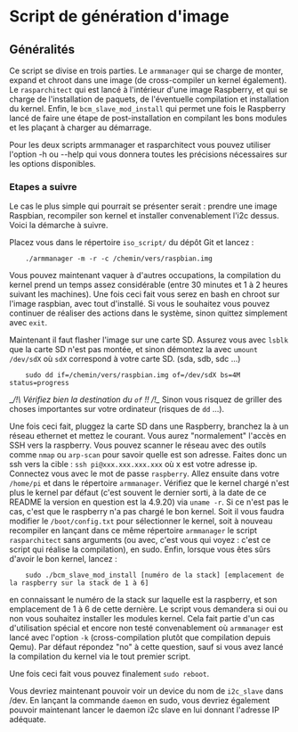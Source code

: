 # Script de génération d'image

## Généralités

Ce script se divise en trois parties. Le `armmanager` qui se charge de monter, expand et chroot dans une image (de cross-compiler un
kernel également). Le `rasparchitect` qui est lancé à l'intérieur d'une image Raspberry, et qui se charge de l'installation de paquets, de
l'éventuelle compilation et installation du kernel. Enfin, le `bcm_slave_mod_install` qui permet une fois le Raspberry lancé de
faire une étape de post-installation en compilant les bons modules et les plaçant à charger au démarrage.

Pour les deux scripts armmanager et rasparchitect vous pouvez utiliser l'option -h ou --help qui vous donnera toutes les précisions
nécessaires sur les options disponibles.

### Etapes a suivre

Le cas le plus simple qui pourrait se présenter serait : prendre une image Raspbian, recompiler son kernel et installer convenablement
l'i2c dessus. Voici la démarche à suivre.

Placez vous dans le répertoire `iso_script/` du dépôt Git et lancez :
```
    ./armmanager -m -r -c /chemin/vers/raspbian.img
```
Vous pouvez maintenant vaquer à d'autres occupations, la compilation du kernel prend un temps assez considérable (entre 30 minutes
et 1 à 2 heures suivant les machines).
Une fois ceci fait vous serez en bash en chroot sur l'image raspbian, avec tout d'installé. Si vous le souhaitez vous
pouvez continuer de réaliser des actions dans le système, sinon quittez simplement avec `exit`.

Maintenant il faut flasher l'image sur une carte SD. Assurez vous avec `lsblk` que la carte SD n'est pas montée, et sinon démontez la
avec `umount /dev/sdX` où `sdX` correspond à votre carte SD. (sda, sdb, sdc ...)
```
    sudo dd if=/chemin/vers/raspbian.img of=/dev/sdX bs=4M status=progress
```
__/!\ Vérifiez bien la destination du `of` !! /!\__ Sinon vous risquez de griller des choses importantes sur votre ordinateur (risques de `dd` ...).

Une fois ceci fait, pluggez la carte SD dans une Raspberry, branchez la à un réseau ethernet et mettez le courant.
Vous aurez "normalement" l'accès en SSH vers la raspberry. Vous pouvez scanner le réseau avec des outils comme `nmap` ou `arp-scan`
pour savoir quelle est son adresse. Faites donc un ssh vers la cible : `ssh pi@xxx.xxx.xxx.xxx` où x est votre adresse ip. Connectez vous
avec le mot de passe `raspberry`. Allez ensuite dans votre `/home/pi` et dans le répertoire `armmanager`.
Vérifiez que le kernel chargé n'est plus le kernel par défaut (c'est souvent le dernier sorti, à la date de ce README la version
en question est la 4.9.20) via `uname -r`. Si ce n'est pas le cas, c'est que le raspberry n'a pas chargé le bon kernel. Soit il 
vous faudra modifier le `/boot/config.txt` pour sélectionner le kernel, soit à nouveau recompiler en lançant dans ce même répertoire
`armmanager` le script `rasparchitect` sans arguments (ou avec, c'est vous qui voyez : c'est ce script qui réalise la compilation), en sudo.
Enfin, lorsque vous êtes sûrs d'avoir le bon kernel, lancez :
```
    sudo ./bcm_slave_mod_install [numéro de la stack] [emplacement de la raspberry sur la stack de 1 à 6]
```
en connaissant le numéro de la stack sur laquelle est la raspberry, et son emplacement de 1 à 6 de cette dernière.
Le script vous demandera si oui ou non vous souhaitez installer les modules kernel. Cela fait partie d'un cas d'utilisation spécial
et encore non testé convenablement où `armmanager` est lancé avec l'option `-k` (cross-compilation plutôt que compilation depuis Qemu). Par défaut
répondez "no" à cette question, sauf si vous avez lancé la compilation du kernel via le tout premier script.

Une fois ceci fait vous pouvez finalement `sudo reboot`.

Vous devriez maintenant pouvoir voir un device du nom de `i2c_slave` dans /dev. En lançant la commande `daemon` en sudo, vous devriez
également pouvoir maintenant lancer le daemon i2c slave en lui donnant l'adresse IP adéquate. 

